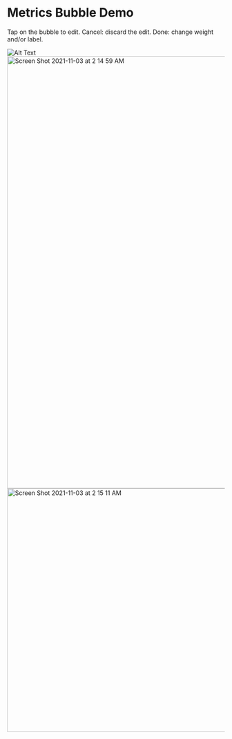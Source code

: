 # Metrics Bubble Demo

Tap on the bubble to edit.
Cancel: discard the edit.
Done: change weight and/or label.

![Alt Text](https://media.giphy.com/media/LlrbdASsiKCA9Q0x8g/giphy.gif)
<img width="564" alt="Screen Shot 2021-11-03 at 2 14 59 AM" src="https://user-images.githubusercontent.com/78838605/140021395-6ad0a02d-b635-4c2c-8d71-5be19c5bb29a.png" width="500" height="1000">
<img width="564" alt="Screen Shot 2021-11-03 at 2 15 11 AM" src="https://user-images.githubusercontent.com/78838605/140021402-e36f7b62-46fe-4602-9c26-9f621b2391b6.png">
